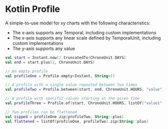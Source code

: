 # Kotlin Profile

A simple-to-use model for xy charts with the following characteristics:
- The x-axis supports any Temporal, including custom implementations
- The x-axis supports any linear scale defined by TemporalUnit, including custom implementations
- The y-axis supports any value

```kotlin
val start = Instant.now().truncatedTo(ChronoUnit.DAYS)
val end = start.plus(1, ChronoUnit.DAYS)

// An empty profile
val profileOne = Profile.empty<Instant, String>()

// A profile with a single value repeated between two times
val profileTwo = Profile.between(start, end, ChronoUnit.HOURS, "value")

// A profile with specific values starting at the given time
val profileThree = Profile.of(start, ChronoUnit.HOURS, listOf("value1", "value2"))

// Two profiles can be flattened
val zipped = profileOne.zip(profileTwo, String::plus)
val flattened = listOf(profileOne, profileTwo).zip(String::plus)
```